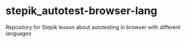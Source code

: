 # stepik_autotest-browser-lang
Repository for Stepik lesson about autotesting in browser with different languages
